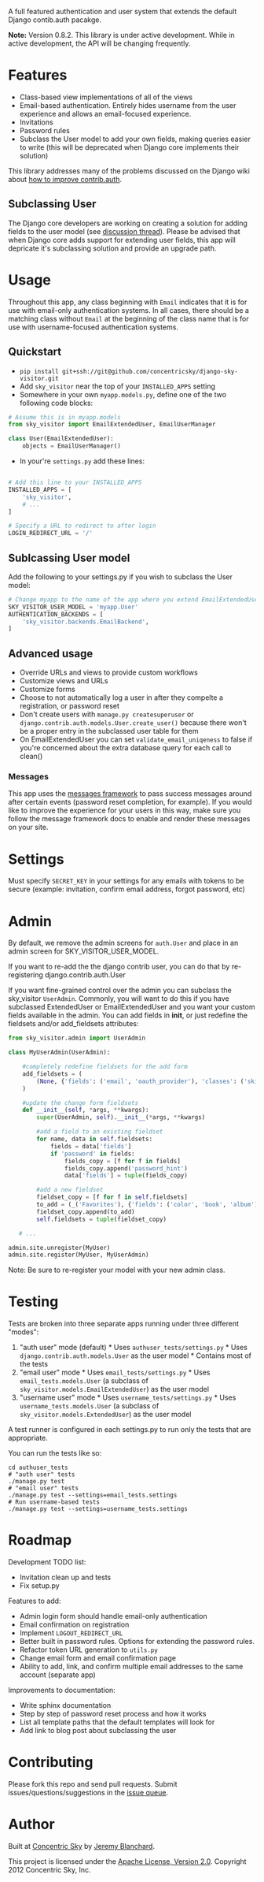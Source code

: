 A full featured authentication and user system that extends the default Django contib.auth pacakge.

**Note:** Version 0.8.2. This library is under active development. While in active development, the API will be changing frequently.


# Features

  * Class-based view implementations of all of the views
  * Email-based authentication. Entirely hides username from the user experience and allows an email-focused experience.
  * Invitations
  * Password rules
  * Subclass the User model to add your own fields, making queries easier to write (this will be deprecated when Django core implements their solution)

This library addresses many of the problems discussed on the Django wiki about [how to improve contrib.auth](https://code.djangoproject.com/wiki/ContribAuthImprovements).

## Subclassing User
The Django core developers are working on creating a solution for adding fields to the user model (see [discussion thread](https://groups.google.com/forum/#!topic/django-developers/PLTW8Mon9QU/discussion)). Please be advised that when Django core adds support for extending user fields, this app will depricate it's subclassing solution and provide an upgrade path.


# Usage
Throughout this app, any class beginning with `Email` indicates that it is for use with email-only authentication systems.
In all cases, there should be a matching class without `Email` at the beginning of the class name that is for use with username-focused authentication systems.

## Quickstart

  * `pip install git+ssh://git@github.com/concentricsky/django-sky-visitor.git`
  * Add `sky_visitor` near the top of your `INSTALLED_APPS` setting
  * Somewhere in your own `myapp.models.py`, define one of the two following code blocks:

```python
# Assume this is in myapp.models
from sky_visitor import EmailExtendedUser, EmailUserManager

class User(EmailExtendedUser):
    objects = EmailUserManager()
```

  * In your're `settings.py` add these lines:

```python

# Add this line to your INSTALLED_APPS
INSTALLED_APPS = [
    'sky_visitor',
    # ...
]

# Specify a URL to redirect to after login
LOGIN_REDIRECT_URL = '/'
```

## Sublcassing User model

Add the following to your settings.py if you wish to subclass the User model:

```python
# Change myapp to the name of the app where you extend EmailExtendedUser
SKY_VISITOR_USER_MODEL = 'myapp.User'
AUTHENTICATION_BACKENDS = [
    'sky_visitor.backends.EmailBackend',
]
```


## Advanced usage

  * Override URLs and views to provide custom workflows
  * Customize views and URLs
  * Customize forms
  * Choose to not automatically log a user in after they compelte a registration, or password reset
  * Don't create users with `manage.py createsuperuser` or `django.contrib.auth.models.User.create_user()` because there won't be a proper entry in the subclassed user table for them
  * On EmailExtendedUser you can set `validate_email_uniqeness` to false if you're concerned about the extra database query for each call to clean()

### Messages
This app uses the [messages framework](https://docs.djangoproject.com/en/dev/ref/contrib/messages/) to pass success messages
around after certain events (password reset completion, for example). If you would like to improve the experience for
your users in this way, make sure you follow the message framework docs to enable and render these messages on your site.


# Settings
Must specify `SECRET_KEY` in your settings for any emails with tokens to be secure (example: invitation, confirm email address, forgot password, etc)


# Admin
By default, we remove the admin screens for `auth.User` and place in an admin screen for SKY_VISITOR_USER_MODEL.

If you want to re-add the the django contrib user, you can do that by re-registering django.contrib.auth.User

If you want fine-grained control over the admin you can subclass the sky_visitor `UserAdmin`. Commonly, you will want to do this if you have subclassed ExtendedUser or EmailExtendedUser and you want your custom fields available in the admin. You can add fields in __init__, or just redefine the fieldsets and/or add_fieldsets attributes:

```python
from sky_visitor.admin import UserAdmin

class MyUserAdmin(UserAdmin):

    #completely redefine fieldsets for the add form
    add_fieldsets = (
        (None, {'fields': ('email', 'oauth_provider'), 'classes': ('skinny',)}),
    )

    #update the change form fieldsets
    def __init__(self, *args, **kwargs):
        super(UserAdmin, self).__init__(*args, **kwargs)

        #add a field to an existing fieldset
        for name, data in self.fieldsets:
            fields = data['fields']
            if 'password' in fields:
                fields_copy = [f for f in fields]
                fields_copy.append('password_hint')
                data['fields'] = tuple(fields_copy)

        #add a new fieldset
        fieldset_copy = [f for f in self.fieldsets]
        to_add = (_('Favorites'), {'fields': ('color', 'book', 'album')})
        fieldset_copy.append(to_add)
        self.fieldsets = tuple(fieldset_copy)

   # ...

admin.site.unregister(MyUser)
admin.site.register(MyUser, MyUserAdmin)
```
Note: Be sure to re-register your model with your new admin class.


# Testing

Tests are broken into three separate apps running under three different "modes":

  1. "auth user" mode (default)
    * Uses `authuser_tests/settings.py`
    * Uses `django.contrib.auth.models.User` as the user model
    * Contains most of the tests
  2. "email user" mode
    * Uses `email_tests/settings.py`
    * Uses `email_tests.models.User` (a subclass of `sky_visitor.models.EmailExtendedUser`) as the user model
  2. "username user" mode
    * Uses `username_tests/settings.py`
    * Uses `username_tests.models.User` (a subclass of `sky_visitor.models.ExtendedUser`) as the user model


A test runner is configured in each settings.py to run only the tests that are appropriate.

You can run the tests like so:

    cd authuser_tests
    # "auth user" tests
    ./manage.py test
    # "email user" tests
    ./manage.py test --settings=email_tests.settings
    # Run username-based tests
    ./manage.py test --settings=username_tests.settings


# Roadmap

Development TODO list:

  * Invitation clean up and tests
  * Fix setup.py

Features to add:

  * Admin login form should handle email-only authentication
  * Email confirmation on registration
  * Implement `LOGOUT_REDIRECT_URL`
  * Better built in password rules. Options for extending the password rules.
  * Refactor token URL generation to `utils.py`
  * Change email form and email confirmation page
  * Ability to add, link, and confirm multiple email addresses to the same account (separate app)

Improvements to documentation:

  * Write sphinx documentation
  * Step by step of password reset process and how it works
  * List all template paths that the default templates will look for
  * Add link to blog post about subclassing the user


# Contributing
Please fork this repo and send pull requests. Submit issues/questions/suggestions in the [issue queue](https://github.com/concentricsky/django-sky-visitor/issues).


# Author
Built at [Concentric Sky](http://www.concentricsky.com/) by [Jeremy Blanchard](http://github.com/auzigog/).

This project is licensed under the [Apache License, Version 2.0](http://www.apache.org/licenses/LICENSE-2.0). Copyright 2012 Concentric Sky, Inc.

